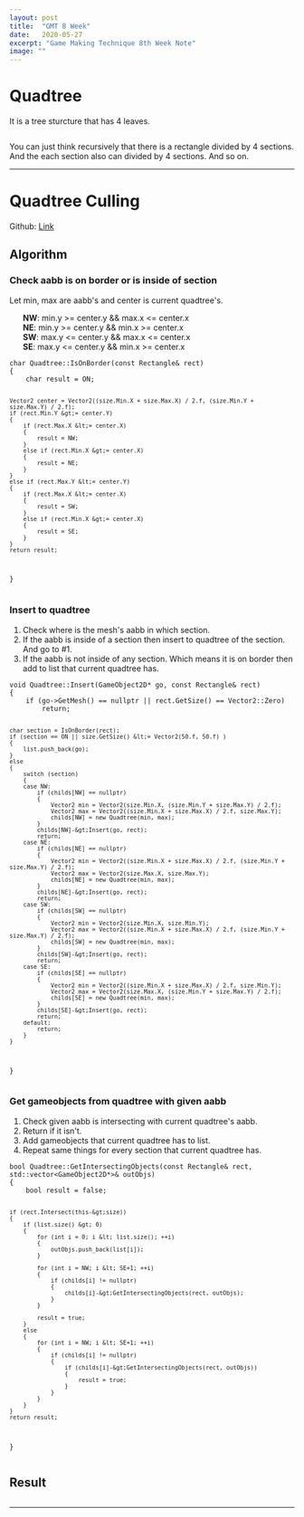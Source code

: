 ```yaml
---
layout: post
title:  "GMT 8 Week"
date:   2020-05-27
excerpt: "Game Making Technique 8th Week Note"
image: ""
---
```


# Quadtree
It is a tree sturcture that has 4 leaves.<br>
<p><span class="image img"><img src="{{ "https://upload.wikimedia.org/wikipedia/commons/thumb/a/a0/Quad_tree_bitmap.svg/380px-Quad_tree_bitmap.svg.png" | absolute_url }}" alt="" /></span></p>
You can just think recursively that there is a rectangle divided by 4 sections. And the each section also can divided by 4 sections. And so on.

<hr/>

# Quadtree Culling
Github: <a href="https://github.com/shi1252/SoftRendererBook/tree/454d598a722b77e884c3591aac752512e6c4dfcd">Link</a>

## Algorithm
<h3>Check aabb is on border or is inside of section</h3>
Let min, max are aabb's and center is current quadtree's.
<ul>
	<b>NW</b>: min.y >= center.y && max.x <= center.x<br>
	<b>NE</b>: min.y >= center.y && min.x >= center.x<br>
	<b>SW</b>: max.y <= center.y && max.x <= center.x<br>
	<b>SE</b>: max.y <= center.y && min.x >= center.x
</ul>
<pre><code>char Quadtree::IsOnBorder(const Rectangle& rect)
{
	char result = ON;

	Vector2 center = Vector2((size.Min.X + size.Max.X) / 2.f, (size.Min.Y + size.Max.Y) / 2.f);
	if (rect.Min.Y &gt;= center.Y)
	{
		if (rect.Max.X &lt;= center.X)
		{
			result = NW;
		}
		else if (rect.Min.X &gt;= center.X)
		{
			result = NE;
		}
	}
	else if (rect.Max.Y &lt;= center.Y)
	{
		if (rect.Max.X &lt;= center.X)
		{
			result = SW;
		}
		else if (rect.Min.X &gt;= center.X)
		{
			result = SE;
		}
	}
	return result;
}
</code></pre>

<h3>Insert to quadtree</h3>
<ol>
	<li>Check where is the mesh's aabb in which section.</li>
	<li>If the aabb is inside of a section then insert to quadtree of the section. And go to #1.</li>
	<li>If the aabb is not inside of any section. Which means it is on border then add to list that current quadtree has.</li>
</ol>
<pre><code>void Quadtree::Insert(GameObject2D* go, const Rectangle& rect)
{
	if (go-&gt;GetMesh() == nullptr || rect.GetSize() == Vector2::Zero)
		return;

	char section = IsOnBorder(rect);
	if (section == ON || size.GetSize() &lt;= Vector2(50.f, 50.f) )
	{
 		list.push_back(go);
	}
	else
	{
		switch (section)
		{
		case NW:
			if (childs[NW] == nullptr)
			{
				Vector2 min = Vector2(size.Min.X, (size.Min.Y + size.Max.Y) / 2.f);
				Vector2 max = Vector2((size.Min.X + size.Max.X) / 2.f, size.Max.Y);
				childs[NW] = new Quadtree(min, max);
			}
			childs[NW]-&gt;Insert(go, rect);
			return;
		case NE:
			if (childs[NE] == nullptr)
			{
				Vector2 min = Vector2((size.Min.X + size.Max.X) / 2.f, (size.Min.Y + size.Max.Y) / 2.f);
				Vector2 max = Vector2(size.Max.X, size.Max.Y);
				childs[NE] = new Quadtree(min, max);
			}
			childs[NE]-&gt;Insert(go, rect);
			return;
		case SW:
			if (childs[SW] == nullptr)
			{
				Vector2 min = Vector2(size.Min.X, size.Min.Y);
				Vector2 max = Vector2((size.Min.X + size.Max.X) / 2.f, (size.Min.Y + size.Max.Y) / 2.f);
				childs[SW] = new Quadtree(min, max);
			}
			childs[SW]-&gt;Insert(go, rect);
			return;
		case SE:
			if (childs[SE] == nullptr)
			{
				Vector2 min = Vector2((size.Min.X + size.Max.X) / 2.f, size.Min.Y);
				Vector2 max = Vector2(size.Max.X, (size.Min.Y + size.Max.Y) / 2.f);
				childs[SE] = new Quadtree(min, max);
			}
			childs[SE]-&gt;Insert(go, rect);
			return;
		default:
			return;
		}
	}
}</code></pre>

<h3>Get gameobjects from quadtree with given aabb</h3>
<ol>
	<li>Check given aabb is intersecting with current quadtree's aabb.</li>
	<li>Return if it isn't.</li>
	<li>Add gameobjects that current quadtree has to list.</li>
	<li>Repeat same things for every section that current quadtree has.</li>
</ol>
<pre><code>bool Quadtree::GetIntersectingObjects(const Rectangle& rect, std::vector&lt;GameObject2D*&gt;& outObjs)
{
	bool result = false;

	if (rect.Intersect(this-&gt;size))
	{
		if (list.size() &gt; 0)
		{
			for (int i = 0; i &lt; list.size(); ++i)
			{
				outObjs.push_back(list[i]);
			}

			for (int i = NW; i &lt; SE+1; ++i)
			{
				if (childs[i] != nullptr)
				{
					childs[i]-&gt;GetIntersectingObjects(rect, outObjs);
				}
			}

			result = true;
		}
		else
		{
			for (int i = NW; i &lt; SE+1; ++i)
			{
				if (childs[i] != nullptr)
				{
					if (childs[i]-&gt;GetIntersectingObjects(rect, outObjs))
					{
						result = true;
					}
				}
			}
		}
	}
	return result;
}</code></pre>

## Result
<p><span class="image img"><img src="{{ "/images/GMT_Week8_Result.gif" | absolute_url }}" alt="" /></span></p>

<hr/>

